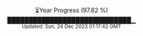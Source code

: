 <p align="center">
⏳Year Progress (97.82 %) <br>
█████████████████████████████▁ <br>
<sub>Updated: Sun, 24 Dec 2023 01:17:42 GMT</sub>
</p>

